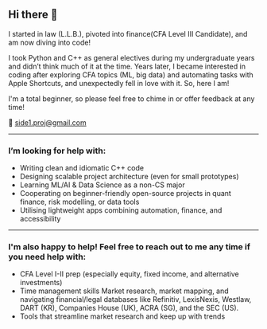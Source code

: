 ## Hi there 👋

I started in law (L.L.B.), pivoted into finance(CFA Level III Candidate), and am now diving into code!

I took Python and C++ as general electives during my undergraduate years and didn’t think much of it at the time. Years later, I became interested in coding after exploring CFA topics (ML, big data) and automating tasks with Apple Shortcuts, and unexpectedly fell in love with it. So, here I am! 

I'm a total beginner, so please feel free to chime in or offer feedback at any time!

📧 side1.proj@gmail.com

---
### I’m looking for help with:
- Writing clean and idiomatic C++ code
- Designing scalable project architecture (even for small prototypes)
- Learning ML/AI & Data Science as a non-CS major
- Cooperating on beginner-friendly open-source projects in quant finance, risk modelling, or data tools
- Utilising lightweight apps combining automation, finance, and accessibility

---
### I'm also happy to help! Feel free to reach out to me any time if you need help with:

- CFA Level I-II prep (especially equity, fixed income, and alternative investments)
- Time management skills
  Market research, market mapping, and navigating financial/legal databases like Refinitiv, LexisNexis, Westlaw, DART (KR), Companies House (UK), ACRA (SG), and the SEC (US).
- Tools that streamline market research and keep up with trends
  

<!--
**soyulcodes/soyulcodes** is a ✨ _special_ ✨ repository because its `README.md` (this file) appears on your GitHub profile.

Here are some ideas to get you started:

- 🔭 I’m currently working on ...
- 🌱 I’m currently learning ...
- 👯 I’m looking to collaborate on ...
- 🤔 I’m looking for help with ...
- 💬 Ask me about ...
- 📫 How to reach me: ...
- 😄 Pronouns: ...
- ⚡ Fun fact: ...
-->
